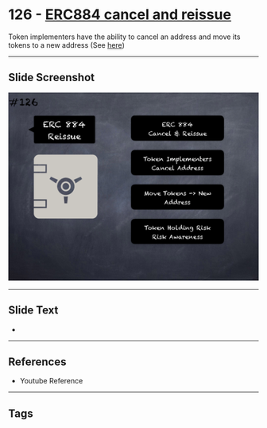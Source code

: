 # 126 - [ERC884 cancel and reissue](ERC884%20cancel%20and%20reissue.md)
Token implementers have the ability to cancel an address and move its tokens to a new address (See [here](https://gist.github.com/shayanb/cd495e23c7cf1a8b269f8ce7fd198538#file-token_checklist-md))
___
## Slide Screenshot
![0126.png](../../images/pitfalls_and_best_practices201/126.png)
___
## Slide Text
- 
___
## References
- Youtube Reference
___
## Tags